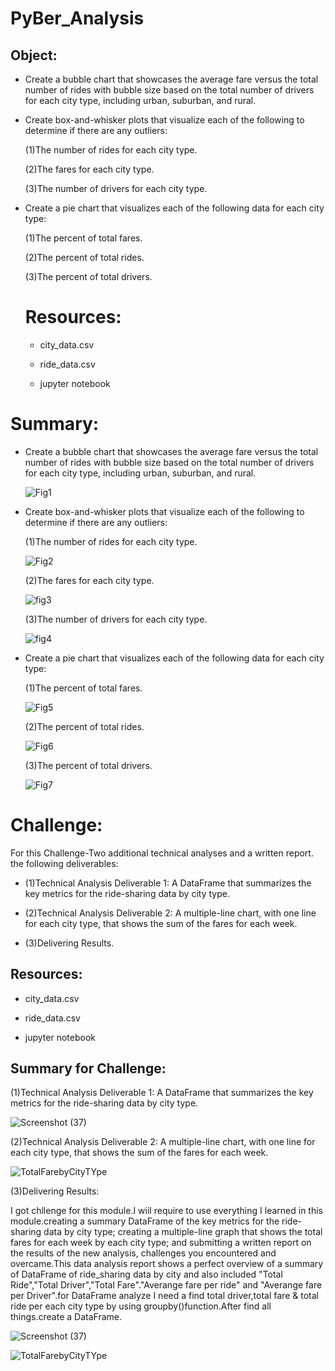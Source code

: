 # PyBer_Analysis


## Object:

*  Create a bubble chart that showcases the average fare versus the total number of rides with bubble size based on the total number of drivers for each city type, including urban, suburban, and rural.




* Create box-and-whisker plots that visualize each of the following to determine if there are any outliers:

     (1)The number of rides for each city type.


     (2)The fares for each city type.


     (3)The number of drivers for each city type.



* Create a pie chart that visualizes each of the following data for each city type:


     (1)The percent of total fares.


     (2)The percent of total rides.


     (3)The percent of total drivers.
     
     
     
  # Resources:
  
  * city_data.csv
  
  * ride_data.csv
  
  * jupyter notebook
  
  
 # Summary:
 
 
 *  Create a bubble chart that showcases the average fare versus the total number of rides with bubble size based on the total number of drivers for each city type, including       urban, suburban, and rural.
 
 
 
       
       
       ![Fig1](https://user-images.githubusercontent.com/65969608/86486735-b49d4e80-bd21-11ea-8b93-77791be9fc1b.png)
       
       
       
       
       
 *  Create box-and-whisker plots that visualize each of the following to determine if there are any outliers:
 
 
 
 
       (1)The number of rides for each city type.
       
       
       
       
       ![Fig2](https://user-images.githubusercontent.com/65969608/86487118-e6fb7b80-bd22-11ea-8d72-6c53b400c5e2.png)
       
       
       
       
       (2)The fares for each city type.
       
       
       
       ![fig3](https://user-images.githubusercontent.com/65969608/86487225-2cb84400-bd23-11ea-9b8a-e52891d5a388.png)
       
       
       
       (3)The number of drivers for each city type.
       
       
       
       ![fig4](https://user-images.githubusercontent.com/65969608/86487291-51acb700-bd23-11ea-88dd-874750d2d77b.png)
       
       
       
       
       
  *  Create a pie chart that visualizes each of the following data for each city type:
  
  
  


       (1)The percent of total fares.
       
       
       
        ![Fig5](https://user-images.githubusercontent.com/65969608/86487392-891b6380-bd23-11ea-8601-ab9ea9084f16.png)
       
       


     (2)The percent of total rides.
     
     
     
        ![Fig6](https://user-images.githubusercontent.com/65969608/86487422-a2bcab00-bd23-11ea-9107-6190f655f47a.png)
        
        
        


     (3)The percent of total drivers.
     
     
     
        ![Fig7](https://user-images.githubusercontent.com/65969608/86487449-b700a800-bd23-11ea-9063-eb2559662f11.png)
        
        
        
        
        
        
        
        
        
# Challenge:
   
   
   For this Challenge-Two additional technical analyses and a written report. the following deliverables:
   
   

   *  (1)Technical Analysis Deliverable 1: A DataFrame that summarizes the key metrics for the ride-sharing data by city type.
   
   
   *  (2)Technical Analysis Deliverable 2: A multiple-line chart, with one line for each city type, that shows the sum of the fares for each week.
      
      
      
   *  (3)Delivering Results.
   
   
   
   
   
   ## Resources:
   
   
   * city_data.csv
  
   * ride_data.csv
  
   * jupyter notebook
   
   
   
 ## Summary for Challenge:
 
 
 
(1)Technical Analysis Deliverable 1: A DataFrame that summarizes the key metrics for the ride-sharing data by city type.
   
   
   
   ![Screenshot (37)](https://user-images.githubusercontent.com/65969608/86488199-d3054900-bd25-11ea-9ec8-97538ad35bf9.png)
   
   
   
   
(2)Technical Analysis Deliverable 2: A multiple-line chart, with one line for each city type, that shows the sum of the fares for each week.
   
   
   
   
   ![TotalFarebyCityTYpe](https://user-images.githubusercontent.com/65969608/86488232-f7f9bc00-bd25-11ea-8781-d596b45e4206.png)
   
   
   
   
 (3)Delivering Results:
 
 
   I got chllenge for this module.I wiil require to use everything I learned in this module.creating a summary DataFrame of the key metrics for the ride-sharing data by city type; creating a multiple-line graph that shows the total fares for each week by each city type; and submitting a written report on the results of the new analysis, challenges you encountered and overcame.This data analysis report shows a perfect overview of a summary of DataFrame of ride_sharing data by city and also included "Total Ride","Total Driver","Total Fare"."Averange fare per ride" and "Averange fare per Driver".for  DataFrame analyze I need a find total driver,total fare & total ride per each city type by using groupby()function.After find all things.create a DataFrame. 

![Screenshot (37)](https://user-images.githubusercontent.com/65969608/86488199-d3054900-bd25-11ea-9ec8-97538ad35bf9.png)

![TotalFarebyCityTYpe](https://user-images.githubusercontent.com/65969608/86488232-f7f9bc00-bd25-11ea-8781-d596b45e4206.png)

 
 
 
 
  
   
       
       
       
       
       
  
  



 
 
 
     


  
 
 
 
